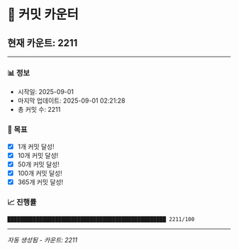 # 🔢 커밋 카운터

## 현재 카운트: 2211

---

### 📊 정보
- 시작일: 2025-09-01
- 마지막 업데이트: 2025-09-01 02:21:28
- 총 커밋 수: 2211

### 🎯 목표
- [x] 1개 커밋 달성!
- [x] 10개 커밋 달성!
- [x] 50개 커밋 달성!
- [x] 100개 커밋 달성!
- [x] 365개 커밋 달성!

### 📈 진행률
```
██████████████████████████████████████████████████ 2211/100
```

---
*자동 생성됨 - 카운트: 2211*
